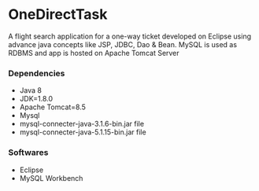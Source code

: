 # OneDirectTask
A flight search application for a one-way ticket developed on Eclipse using advance java concepts like JSP, JDBC, Dao & Bean.
MySQL is used as RDBMS and app is hosted on Apache Tomcat Server

### Dependencies
- Java 8
- JDK=1.8.0
- Apache Tomcat=8.5
- Mysql
- mysql-connecter-java-3.1.6-bin.jar file
- mysql-connecter-java-5.1.15-bin.jar file

### Softwares
- Eclipse
- MySQL Workbench

